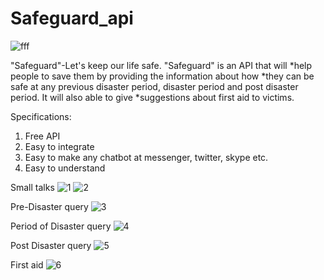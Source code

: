 # Safeguard_api
![fff](https://user-images.githubusercontent.com/39271244/42658341-d63bdb24-8646-11e8-8fdd-aebb3909ce61.png)

"Safeguard"-Let's keep our life safe. "Safeguard" is an API that will *help people  to save them by providing the information about how *they can be safe at any previous disaster period, disaster period and post disaster period. It will also able to give  *suggestions about first aid to victims.

Specifications:
1. Free API
2. Easy to integrate 
3. Easy to make any chatbot at messenger, twitter, skype etc.
4. Easy to understand



Small talks
![1](https://user-images.githubusercontent.com/39271244/42658436-20400056-8647-11e8-98bd-8e912ad666a5.png)
![2](https://user-images.githubusercontent.com/39271244/42658443-25bc440e-8647-11e8-88ee-001003809548.png)



Pre-Disaster query
![3](https://user-images.githubusercontent.com/39271244/42658458-32dffb4e-8647-11e8-9549-2aadc5564817.png)




Period of Disaster query
![4](https://user-images.githubusercontent.com/39271244/42658462-36ee3872-8647-11e8-87ad-5a2175771344.png)




Post Disaster query
![5](https://user-images.githubusercontent.com/39271244/42658485-4be98420-8647-11e8-9cd8-be4a902c4900.png)




First aid
![6](https://user-images.githubusercontent.com/39271244/42658494-5086b0a2-8647-11e8-9578-d2b9c5a94ed9.png)
